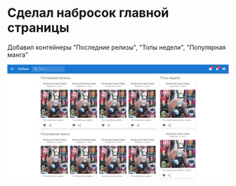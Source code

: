 # Сделал набросок главной страницы

Добавил контейнеры "Последние релизы", "Топы недели", "Популярная манга"

![img_1.png](img_1.png)